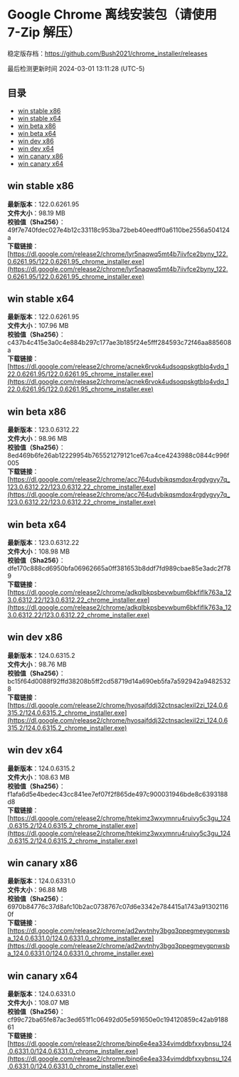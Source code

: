 # Google Chrome 离线安装包（请使用 7-Zip 解压）
稳定版存档：<https://github.com/Bush2021/chrome_installer/releases>

最后检测更新时间
2024-03-01 13:11:28 (UTC-5)


## 目录
* [win stable x86](https://github.com/Bush2021/chrome_installer?tab=readme-ov-file#win-stable-x86)
* [win stable x64](https://github.com/Bush2021/chrome_installer?tab=readme-ov-file#win-stable-x64)
* [win beta x86](https://github.com/Bush2021/chrome_installer?tab=readme-ov-file#win-beta-x86)
* [win beta x64](https://github.com/Bush2021/chrome_installer?tab=readme-ov-file#win-beta-x64)
* [win dev x86](https://github.com/Bush2021/chrome_installer?tab=readme-ov-file#win-dev-x86)
* [win dev x64](https://github.com/Bush2021/chrome_installer?tab=readme-ov-file#win-dev-x64)
* [win canary x86](https://github.com/Bush2021/chrome_installer?tab=readme-ov-file#win-canary-x86)
* [win canary x64](https://github.com/Bush2021/chrome_installer?tab=readme-ov-file#win-canary-x64)

## win stable x86
**最新版本**：122.0.6261.95  
**文件大小**：98.19 MB  
**校验值（Sha256）**：49f7e740fdec027e4b12c33118c953ba72beb40eedff0a6110be2556a504124a  
**下载链接**：[https://dl.google.com/release2/chrome/lyr5naqwq5mt4b7iivfce2byny_122.0.6261.95/122.0.6261.95_chrome_installer.exe](https://dl.google.com/release2/chrome/lyr5naqwq5mt4b7iivfce2byny_122.0.6261.95/122.0.6261.95_chrome_installer.exe)  

## win stable x64
**最新版本**：122.0.6261.95  
**文件大小**：107.96 MB  
**校验值（Sha256）**：c437b4c415e3a0c4e884b297c177ae3b185f24e5fff284593c72f46aa885608a  
**下载链接**：[https://dl.google.com/release2/chrome/acnek6rvok4udsoqpskgtblq4vdq_122.0.6261.95/122.0.6261.95_chrome_installer.exe](https://dl.google.com/release2/chrome/acnek6rvok4udsoqpskgtblq4vdq_122.0.6261.95/122.0.6261.95_chrome_installer.exe)  

## win beta x86
**最新版本**：123.0.6312.22  
**文件大小**：98.96 MB  
**校验值（Sha256）**：8ed469b6fe26ab12229954b765521279121ce67ca4ce4243988c0844c996f005  
**下载链接**：[https://dl.google.com/release2/chrome/acc764udvbikqsmdox4rgdygvy7q_123.0.6312.22/123.0.6312.22_chrome_installer.exe](https://dl.google.com/release2/chrome/acc764udvbikqsmdox4rgdygvy7q_123.0.6312.22/123.0.6312.22_chrome_installer.exe)  

## win beta x64
**最新版本**：123.0.6312.22  
**文件大小**：108.98 MB  
**校验值（Sha256）**：dfe170c888cd6950bfa06962665a0ff381653b8ddf7fd989cbae85e3adc2f789  
**下载链接**：[https://dl.google.com/release2/chrome/adkqlbkpsbevwbum6bkfiflk763a_123.0.6312.22/123.0.6312.22_chrome_installer.exe](https://dl.google.com/release2/chrome/adkqlbkpsbevwbum6bkfiflk763a_123.0.6312.22/123.0.6312.22_chrome_installer.exe)  

## win dev x86
**最新版本**：124.0.6315.2  
**文件大小**：98.76 MB  
**校验值（Sha256）**：bc15f64d0088f92ffd38208b5ff2cd58719d14a690eb5fa7a592942a94825328  
**下载链接**：[https://dl.google.com/release2/chrome/hyosajfddj32ctnsaclexil2zi_124.0.6315.2/124.0.6315.2_chrome_installer.exe](https://dl.google.com/release2/chrome/hyosajfddj32ctnsaclexil2zi_124.0.6315.2/124.0.6315.2_chrome_installer.exe)  

## win dev x64
**最新版本**：124.0.6315.2  
**文件大小**：108.63 MB  
**校验值（Sha256）**：f1afa6d5e4bedec43cc841ee7ef07f2f865de497c900031946bde8c6393188d8  
**下载链接**：[https://dl.google.com/release2/chrome/htekimz3wxymnru4ruivy5c3gu_124.0.6315.2/124.0.6315.2_chrome_installer.exe](https://dl.google.com/release2/chrome/htekimz3wxymnru4ruivy5c3gu_124.0.6315.2/124.0.6315.2_chrome_installer.exe)  

## win canary x86
**最新版本**：124.0.6331.0  
**文件大小**：96.88 MB  
**校验值（Sha256）**：6970b84776c37d8afc10b2ac0738767c07d6e3342e784415a1743a913021160f  
**下载链接**：[https://dl.google.com/release2/chrome/ad2wvtnhy3bgq3ppegmeygpnwsba_124.0.6331.0/124.0.6331.0_chrome_installer.exe](https://dl.google.com/release2/chrome/ad2wvtnhy3bgq3ppegmeygpnwsba_124.0.6331.0/124.0.6331.0_chrome_installer.exe)  

## win canary x64
**最新版本**：124.0.6331.0  
**文件大小**：108.07 MB  
**校验值（Sha256）**：cf99c72ba65fe87ac3ed651f1c06492d05e591650e0c194120859c42ab918861  
**下载链接**：[https://dl.google.com/release2/chrome/binp6e4ea334vimddbfxxybnsu_124.0.6331.0/124.0.6331.0_chrome_installer.exe](https://dl.google.com/release2/chrome/binp6e4ea334vimddbfxxybnsu_124.0.6331.0/124.0.6331.0_chrome_installer.exe)  

